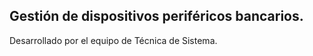 Gestión de dispositivos periféricos bancarios. 
---

Desarrollado por el equipo de Técnica de Sistema.
